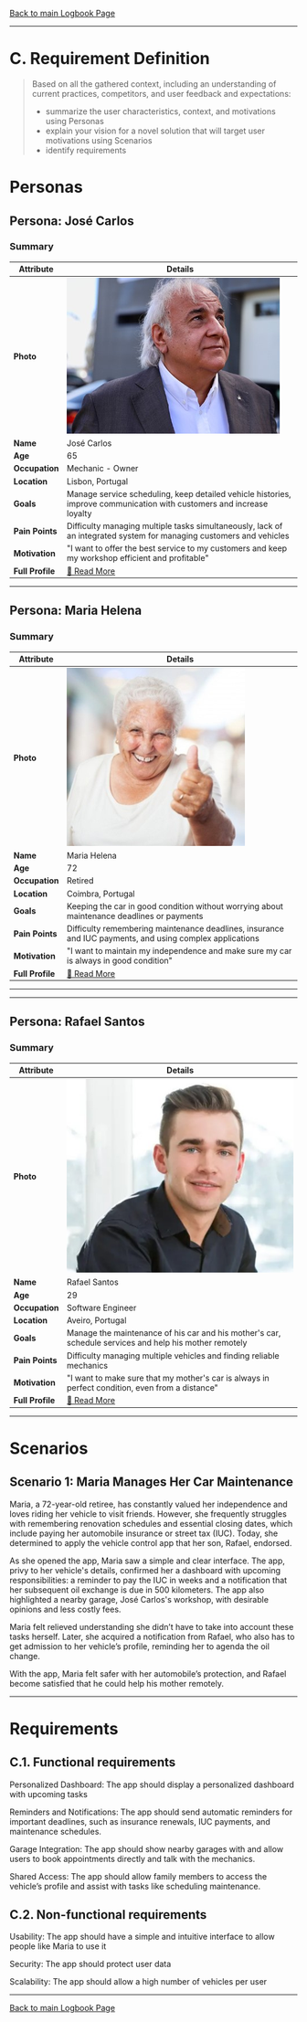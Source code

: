 [Back to main Logbook Page](../hci_logbook.md)

---
# C. Requirement Definition
>	Based on all the gathered context, including an understanding of current practices, competitors, and user feedback and expectations: 
>	- summarize the user characteristics, context, and motivations using Personas
>	- explain your vision for a novel solution that will target user motivations using Scenarios
>	- identify requirements

# Personas

## Persona: José Carlos
### Summary 
| Attribute        | Details                                       |
| ---------------- | --------------------------------------------- |
| **Photo**        | ![Persona Name\|100](./personas/persona1.jpg)  |
| **Name**         | José Carlos                                |
| **Age**          | 65                                 |
| **Occupation**   | Mechanic - Owner                           |
| **Location**     | Lisbon, Portugal                               |
| **Goals**        | Manage service scheduling, keep detailed vehicle histories, improve communication with customers and increase loyalty           |
| **Pain Points**  | Difficulty managing multiple tasks simultaneously, lack of an integrated system for managing customers and vehicles             |
| **Motivation**   | "I want to offer the best service to my customers and keep my workshop efficient and profitable"             |
| **Full Profile** | [📄 Read More](personas/persona1_template.md) |

---
## Persona: Maria Helena 
### Summary 
| Attribute        | Details                                       |
| ---------------- | --------------------------------------------- |
| **Photo**        | ![Persona Name](./personas/persona2.jpg)            |
| **Name**         | Maria Helena                                |
| **Age**          | 72                                 |
| **Occupation**   | Retired                           |
| **Location**     | Coimbra, Portugal                               |
| **Goals**        | Keeping the car in good condition without worrying about maintenance deadlines or payments         |
| **Pain Points**  | Difficulty remembering maintenance deadlines, insurance and IUC payments, and using complex applications              |
| **Motivation**   | "I want to maintain my independence and make sure my car is always in good condition"                |
| **Full Profile** | [📄 Read More](personas/persona2_template.md) |

---

---
## Persona: Rafael Santos 
### Summary 
| Attribute        | Details                                       |
| ---------------- | --------------------------------------------- |
| **Photo**        | ![Persona Name](./personas/persona3.jpg)            |
| **Name**         | Rafael Santos                                |
| **Age**          | 29                                 |
| **Occupation**   | Software Engineer                           |
| **Location**     | Aveiro, Portugal                               |
| **Goals**        | Manage the maintenance of his car and his mother's car, schedule services and help his mother remotely        |
| **Pain Points**  | Difficulty managing multiple vehicles and finding reliable mechanics             |
| **Motivation**   | "I want to make sure that my mother's car is always in perfect condition, even from a distance"                |
| **Full Profile** | [📄 Read More](personas/persona3_template.md) |

---





# Scenarios


## Scenario 1: Maria Manages Her Car Maintenance

Maria, a 72-year-old retiree, has constantly valued her independence and loves riding her vehicle to visit friends. However, she frequently struggles with remembering renovation schedules and essential closing dates, which include paying her automobile insurance or street tax (IUC). Today, she determined to apply the vehicle control app that her son, Rafael, endorsed.

As she opened the app, Maria saw a simple and clear interface. The app, privy to her vehicle's details, confirmed her a dashboard with upcoming responsibilities: a reminder to pay the IUC in weeks and a notification that her subsequent oil exchange is due in 500 kilometers. The app also highlighted a nearby garage, José Carlos's workshop, with desirable opinions and less costly fees.

Maria felt relieved understanding she didn’t have to take into account these tasks herself. Later, she acquired a notification from Rafael, who also has to get admission to her vehicle’s profile, reminding her to agenda the oil change.

With the app, Maria felt safer with her automobile’s protection, and Rafael become satisfied that he could help his mother remotely.

---


# Requirements





## C.1. Functional requirements

Personalized Dashboard: The app should display a personalized dashboard with upcoming tasks

Reminders and Notifications: The app should send automatic reminders for important deadlines, such as insurance renewals, IUC payments, and maintenance schedules.

Garage Integration: The app should show nearby garages with and allow users to book appointments directly and talk with the mechanics.

Shared Access: The app should allow family members to access the vehicle’s profile and assist with tasks like scheduling maintenance.


## C.2. Non-functional requirements

Usability: The app should have a simple and intuitive interface to allow people like Maria to use it

Security: The app should protect user data

Scalability: The app should allow a high number of vehicles per user




---
[Back to main Logbook Page](hci_logbook.md)